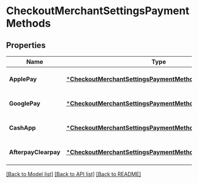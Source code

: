 # CheckoutMerchantSettingsPaymentMethods

## Properties
Name | Type | Description | Notes
------------ | ------------- | ------------- | -------------
**ApplePay** | [***CheckoutMerchantSettingsPaymentMethodsPaymentMethod**](CheckoutMerchantSettingsPaymentMethodsPaymentMethod.md) |  | [optional] [default to null]
**GooglePay** | [***CheckoutMerchantSettingsPaymentMethodsPaymentMethod**](CheckoutMerchantSettingsPaymentMethodsPaymentMethod.md) |  | [optional] [default to null]
**CashApp** | [***CheckoutMerchantSettingsPaymentMethodsPaymentMethod**](CheckoutMerchantSettingsPaymentMethodsPaymentMethod.md) |  | [optional] [default to null]
**AfterpayClearpay** | [***CheckoutMerchantSettingsPaymentMethodsAfterpayClearpay**](CheckoutMerchantSettingsPaymentMethodsAfterpayClearpay.md) |  | [optional] [default to null]

[[Back to Model list]](../README.md#documentation-for-models) [[Back to API list]](../README.md#documentation-for-api-endpoints) [[Back to README]](../README.md)

